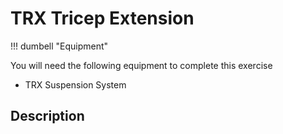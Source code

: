 # TRX Tricep Extension

!!! dumbell "Equipment"

You will need the following equipment to complete this exercise
* TRX Suspension System

## Description
